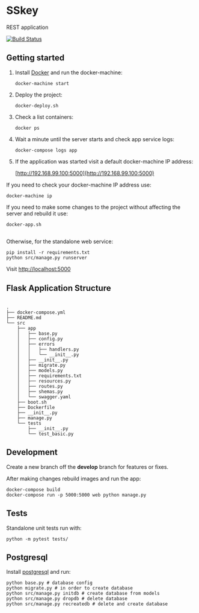 # SSkey
REST application 

[![Build Status](https://travis-ci.org/LialinMaxim/SSkey.svg?branch=Development)](https://travis-ci.org/LialinMaxim/SSkey)

## Getting started

1. Install [Docker](https://docs.docker.com/engine/installation/) and run the docker-machine:

    ```shell
    docker-machine start
    ```

2. Deploy the project:

    ```shell
    docker-deploy.sh
    ```

3. Check a list containers:

    ```shell
    docker ps
    ```

4. Wait a minute until the server starts and check app service logs:

    ```shell
    docker-compose logs app
    ```

5. If the application was started visit a default docker-machine IP address:

    [http://192.168.99.100:5000](http://192.168.99.100:5000)

If you need to check your docker-machine IP address use:

```shell
docker-machine ip
```

If you need to make some changes to the project without affecting the server and rebuild it use:

```shell
docker-app.sh
```

##

Otherwise, for the standalone web service:

```shell
pip install -r requirements.txt
python src/manage.py runserver
```

Visit [http://localhost:5000](http://localhost:5000)

## Flask Application Structure 

```

.
├── docker-compose.yml
├── README.md
└── src
    ├── app
    │   ├── base.py
    │   ├── config.py
    │   ├── errors
    │   │   ├── handlers.py
    │   │   └── __init__.py
    │   ├── __init__.py
    │   ├── migrate.py
    │   ├── models.py
    │   ├── requirements.txt
    │   ├── resources.py
    │   ├── routes.py
    │   ├── shemas.py
    │   └── swagger.yaml
    ├── boot.sh
    ├── Dockerfile
    ├── __init__.py
    ├── manage.py
    └── tests
        ├── __init__.py
        └── test_basic.py

```

## Development

Create a new branch off the **develop** branch for features or fixes.

After making changes rebuild images and run the app:

```shell
docker-compose build
docker-compose run -p 5000:5000 web python manage.py
```

## Tests

Standalone unit tests run with:

```shell
python -m pytest tests/
```

## Postgresql

Install [postgresql](https://www.postgresql.org/download/) and run:
```shell
python base.py # database config
python migrate.py # in order to create database
python src/manage.py initdb # create database from models
python src/manage.py dropdb # delete database
python src/manage.py recreatedb # delete and create database
```
